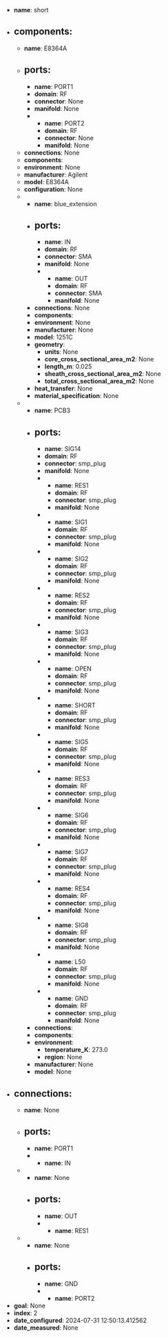 - **name**: short
- **components**:
  -
    - **name**: E8364A
    - **ports**:
      -
        - **name**: PORT1
        - **domain**: RF
        - **connector**: None
        - **manifold**: None
      -
        - **name**: PORT2
        - **domain**: RF
        - **connector**: None
        - **manifold**: None
    - **connections**: None
    - **components**:
    - **environment**: None
    - **manufacturer**: Agilent
    - **model**: E8364A
    - **configuration**: None
  -
    - **name**: blue_extension
    - **ports**:
      -
        - **name**: IN
        - **domain**: RF
        - **connector**: SMA
        - **manifold**: None
      -
        - **name**: OUT
        - **domain**: RF
        - **connector**: SMA
        - **manifold**: None
    - **connections**: None
    - **components**:
    - **environment**: None
    - **manufacturer**: None
    - **model**: 1251C
    - **geometry**:
      - **units**: None
      - **core_cross_sectional_area_m2**: None
      - **length_m**: 0.025
      - **sheath_cross_sectional_area_m2**: None
      - **total_cross_sectional_area_m2**: None
    - **heat_transfer**: None
    - **material_specification**: None
  -
    - **name**: PCB3
    - **ports**:
      -
        - **name**: SIG14
        - **domain**: RF
        - **connector**: smp_plug
        - **manifold**: None
      -
        - **name**: RES1
        - **domain**: RF
        - **connector**: smp_plug
        - **manifold**: None
      -
        - **name**: SIG1
        - **domain**: RF
        - **connector**: smp_plug
        - **manifold**: None
      -
        - **name**: SIG2
        - **domain**: RF
        - **connector**: smp_plug
        - **manifold**: None
      -
        - **name**: RES2
        - **domain**: RF
        - **connector**: smp_plug
        - **manifold**: None
      -
        - **name**: SIG3
        - **domain**: RF
        - **connector**: smp_plug
        - **manifold**: None
      -
        - **name**: OPEN
        - **domain**: RF
        - **connector**: smp_plug
        - **manifold**: None
      -
        - **name**: SHORT
        - **domain**: RF
        - **connector**: smp_plug
        - **manifold**: None
      -
        - **name**: SIG5
        - **domain**: RF
        - **connector**: smp_plug
        - **manifold**: None
      -
        - **name**: RES3
        - **domain**: RF
        - **connector**: smp_plug
        - **manifold**: None
      -
        - **name**: SIG6
        - **domain**: RF
        - **connector**: smp_plug
        - **manifold**: None
      -
        - **name**: SIG7
        - **domain**: RF
        - **connector**: smp_plug
        - **manifold**: None
      -
        - **name**: RES4
        - **domain**: RF
        - **connector**: smp_plug
        - **manifold**: None
      -
        - **name**: SIG8
        - **domain**: RF
        - **connector**: smp_plug
        - **manifold**: None
      -
        - **name**: L50
        - **domain**: RF
        - **connector**: smp_plug
        - **manifold**: None
      -
        - **name**: GND
        - **domain**: RF
        - **connector**: smp_plug
        - **manifold**: None
    - **connections**:
    - **components**:
    - **environment**:
      - **temperature_K**: 273.0
      - **region**: None
    - **manufacturer**: None
    - **model**: None
- **connections**:
  -
    - **name**: None
    - **ports**:
      -
        - **name**: PORT1
      -
        - **name**: IN
  -
    - **name**: None
    - **ports**:
      -
        - **name**: OUT
      -
        - **name**: RES1
  -
    - **name**: None
    - **ports**:
      -
        - **name**: GND
      -
        - **name**: PORT2
- **goal**: None
- **index**: 2
- **date_configured**: 2024-07-31 12:50:13.412562
- **date_measured**: None
